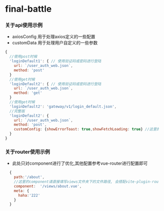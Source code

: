 # final-battle

### 关于api使用示例
- axiosConfig 用于处理axios定义的一些配置
- customData  用于处理用户自定义的一些参数
```js
{
  //使用post时候
  'loginDefault1': { // 使用验证码或密码进行登陆
    url: `/user_auth_web.json`,
    method: 'post'
  }
  //使用get时候
  'loginDefault2': { // 使用验证码或密码进行登陆
    url: `/user_auth_web.json`,
    method: 'get'
  }
  //使用get时候
  'loginDefault2': 'gateway/v1/login_default.json',
  //完整版
  'loginDefault2': {
    url: `/user_auth_web.json`,
    method: 'post',
    customConfig: {showErrorToast: true,showFetchLoading: true} //这里的参数自己随便玩自定义}
  }
}
```

### 关于router使用示例
- 此处只对component进行了优化,其他配置参考vue-router进行配置即可
```js
  {
    path:'/about',
    //这里的component请直接填写views文件夹下的文件路径, 会搭配vite-plugin-router-component 转换成搭配懒加载模式 () => import("../views/about.vue")
    component:  '/views/about.vue',
    meta: {
      haha:'222'
    }
  }
```